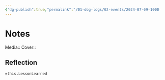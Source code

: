 ```yaml
---
{"dg-publish":true,"permalink":"/01-dog-logs/02-events/2024-07-09-1000-kibeth/","tags":["DogTraining/Session"],"noteIcon":"","created":"2024-07-09T13:01:26.501-03:00","updated":"2024-08-11T13:54:18.071-03:00"}
---
```


# Notes
Media:: 
Cover:: 


## Reflection
`=this.LessonLearned`
